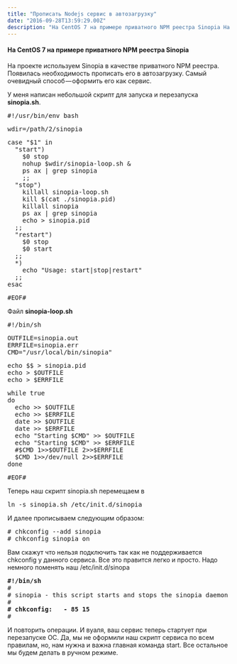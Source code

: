 ```yaml
---
title: "Прописать Nodejs сервис в автозагрузку"
date: "2016-09-28T13:59:29.00Z"
description: "На CentOS 7 на примере приватного NPM реестра Sinopia На проекте используем Sinopia в качестве приватного NPM реестра. Появилась"
---
```


<!--kg-card-begin: html--><h4>На CentOS 7 на примере приватного NPM реестра Sinopia</h4>
<p>На проекте используем Sinopia в качестве приватного NPM реестра. Появилась необходимость прописать его в автозагрузку. Самый очевидный способ — оформить его как сервис.</p>
<p>У меня написан небольшой скрипт для запуска и перезапуска <strong>sinopia.sh</strong>.</p>
<pre>#!/usr/bin/env bash</pre>
<pre>wdir=/path/2/sinopia</pre>
<pre>case "$1" in<br>  "start")<br>    $0 stop<br>    nohup $wdir/sinopia-loop.sh &amp;<br>    ps ax | grep sinopia<br>    ;;<br>  "stop")<br>    killall sinopia-loop.sh<br>    kill $(cat ./sinopia.pid)<br>    killall sinopia<br>    ps ax | grep sinopia<br>    echo &gt; sinopia.pid<br>  ;;<br>  "restart")<br>    $0 stop<br>    $0 start<br>  ;;<br>  *)<br>    echo "Usage: start|stop|restart"<br>  ;;<br>esac</pre>
<pre>#EOF#</pre>
<p>Файл <strong>sinopia-loop.sh</strong></p>
<pre>#!/bin/sh</pre>
<pre>OUTFILE=sinopia.out<br>ERRFILE=sinopia.err<br>CMD="/usr/local/bin/sinopia"</pre>
<pre>echo $$ &gt; sinopia.pid<br>echo &gt; $OUTFILE<br>echo &gt; $ERRFILE</pre>
<pre>while true<br>do<br>  echo &gt;&gt; $OUTFILE<br>  echo &gt;&gt; $ERRFILE<br>  date &gt;&gt; $OUTFILE<br>  date &gt;&gt; $ERRFILE<br>  echo "Starting $CMD" &gt;&gt; $OUTFILE<br>  echo "Starting $CMD" &gt;&gt; $ERRFILE<br>  #$CMD 1&gt;&gt;$OUTFILE 2&gt;&gt;$ERRFILE<br>  $CMD 1&gt;&gt;/dev/null 2&gt;&gt;$ERRFILE<br>done</pre>
<pre>#EOF#</pre>
<p>Теперь наш скрипт sinopia.sh перемещаем в</p>
<pre>ln -s sinopia.sh /etc/init.d/sinopia</pre>
<p>И далее прописываем следующим образом:</p>
<pre># chkconfig --add sinopia<br># chkconfig sinopia on</pre>
<p>Вам скажут что нельзя подключить так как не поддерживается chkconfig у данного сервиса. Все это правится легко и просто. Надо немного поменять наш /etc/init.d/sinopa</p>
<pre><strong>#!/bin/sh</strong><br>#<br># sinopia - this script starts and stops the sinopia daemon<br>#<br><strong># chkconfig:   - 85 15</strong><br>#</pre>
<p>И повторить операции. И вуаля, ваш сервис теперь стартует при перезапуске ОС. Да, мы не оформили наш скрипт сервиса по всем правилам, но, нам нужна и важна главная команда start. Все остальное мы будем делать в ручном режиме.</p>
<!--kg-card-end: html-->

